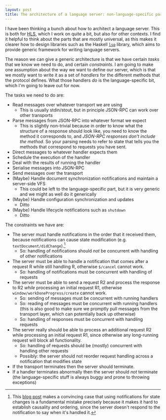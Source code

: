 ```yaml
---
layout: post
title: The architecture of a language server: non-language-specific parts
---
```


I have been thinking a bunch about how to architect a language server.
This is both for [HLS](https://github.com/haskell/haskell-language-server), which I work on quite a bit, but also for other contexts.
I find it helpful to think about the parts that are mostly universal, as this makes it clearer how to design libraries such as the Haskell [`lsp`](https://github.com/haskell/lsp) library, which aims to provide generic framework for writing language servers.

The reason we can give a generic architecture is that we have certain _tasks_ that we know we need to do, and certain _constraints_.
I am going to make one assumption about the way we want to define our server, which is that we mostly want to write it as a set of _handlers_ for the different methods that the protocol defines.
What those handlers _do_ is the language-specific bit, which I'm going to leave out for now.

The tasks we need to do are:

- Read messages over whatever transport we are using 
    - This is usually stdin/stout, but in principle JSON-RPC can work over other transports
- Parse messages from JSON-RPC into whatever format we expect 
    - This is slightly non-trivial because in order to know what the structure of a response should look like, you need to know the method it corresponds to, and _JSON-RPC responses don't include the method_. So your parsing needs to refer to state that tells you the methods that correspond to requests you have sent.
- Direct messages to whatever handler expects them 
- Schedule the execution of the handler 
- Deal with the results of running the handler 
- Serialise messages into JSON-RPC
- Send messages over the transport 
- (Maybe) Handle document synchronization notifications and maintain a server-side VFS
    - This could be left to the language-specific part, but it is very generic and we might as well do it generically
- (Maybe) Handle configuration synchronization and updates
    - Ditto
- (Maybe) Handle lifecycle notifications such as `shutdown`
    - Ditto

The constraints we have are:

- The server must handle notifications in the order that it received them, because notifications can cause state modification (e.g. `textDocument/didChange`).[^notifications-should-be-request]
    - So: handling of notifications should _not_ be concurrent with handling of other notifications
- The server must be able to handle a notification that comes after a request R while still handling R, otherwise `$/cancel` cannot work.
    - So: handling of notifications must be concurrent with handling of requests
- The server must be able to send a request R2 and process the response to R2 _while_ processing an initial request R1, otherwise `window/workDoneProgress/create` cannot work.
    - So: sending of messages must be concurrent with running handlers 
    - So: reading of messages must be concurrent with running handlers (this is also good to make sure we promptly pull messages from the transport layer, which can potentially back up otherwise)
    - So: handling of responses must be concurrent with handling requests
- The server really should be able to process an additional request R2 while processing an initial request R1, since otherwise any long-running request will block all functionality.
    - So: handling of requests should be (mostly) concurrent with handling other requests
    - Possibly: the server should not reorder request handling across a notification that modifies state
- If the transport terminates then the server should terminate.
- If a handler terminates abnormally then the server should _not_ terminate (the language-specific stuff is always buggy and prone to throwing exceptions)

[^notifications-should-be-request]: This [blog post](https://matklad.github.io/2023/10/12/lsp-could-have-been-better.html#Causality-Casualty) makes a convincing case that using notifications for state changes is a fundamental mistake precisely because it makes it hard to establish causality and ordering, since the server doesn't respond to the notification to say when it's handled it.
